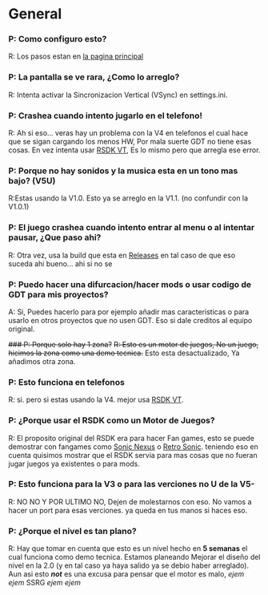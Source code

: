 # General
### P: Como configuro esto?
R: Los pasos estan en [la pagina principal](https://github.com/SM2010Ficial/RSDK-GDT)

### P: La pantalla se ve rara, ¿Como lo arreglo?
R: Intenta activar la Sincronizacion Vertical (VSync) en settings.ini.

### P: Crashea cuando intento jugarlo en el telefono!
R: Ah si eso... veras hay un problema con la V4 en telefonos el cual hace que se sigan cargando los menos HW, Por mala suerte GDT no tiene esas cosas. En vez intenta usar [RSDK VT](https://github.com/Sonic-Geared/RSDK-VT), Es lo mismo pero que arregla ese error.

### P: Porque no hay sonidos y la musica esta en un tono mas bajo? (V5U)
R:Estas usando la V1.0. Esto ya se arreglo en la V1.1. (no confundir con la V1.0.1)

### P: El juego crashea cuando intento entrar al menu o al intentar pausar, ¿Que paso ahi?
R: Otra vez, usa la build que esta en [Releases](https://github.com/SM2010Ficial/RSDK-GDT/releases) en tal caso de que eso suceda ahi bueno... ahi si no se

### P: Puedo hacer una difurcacion/hacer mods o usar codigo de GDT para mis proyectos?
A: Si, Puedes hacerlo para por ejemplo añadir mas caracteristicas o para usarlo en otros proyectos que no usen GDT.
Eso si dale creditos al equipo original. 

~~### P: Porque solo hay 1 zona?~~
~~R: Esto es un motor de juegos, No un juego, hicimos la zona como una demo tecnica.~~
Esto esta desactualizado, Ya añadimos otra zona.

### P: Esto funciona en telefonos
R: si. pero si estas usando la V4. mejor usa [RSDK VT](https://github.com/Sonic-Geared/RSDK-VT). 

### P: ¿Porque usar el RSDK como un Motor de Juegos?
R: El proposito original del RSDK era para hacer Fan games, esto se puede demostrar con fangames como [Sonic Nexus](https://info.sonicretro.org/Sonic_Nexus) o [Retro Sonic](https://info.sonicretro.org/Retro_Sonic). teniendo eso en cuenta quisimos mostrar que el RSDK servia para mas cosas que no fueran jugar juegos ya existentes o para mods.

### P: Esto funciona para la V3 o para las verciones no U de la V5- 
R: NO NO Y POR ULTIMO NO, Dejen de molestarnos con eso. No vamos a hacer un port para esas verciones. ya queda en tus manos si haces eso. 

### P: ¿Porque el nivel es tan plano?
R: Hay que tomar en cuenta que esto es un nivel hecho en **5 semanas** el cual funciona como demo tecnica. Estamos planeando Mejorar el diseño del nivel en la 2.0 (y en tal caso ya haya salido ya se debio haber arreglado). Aun asi esto ***not*** es una excusa para pensar que el motor es malo, *ejem* *ejem* SSRG *ejem* *ejem*
